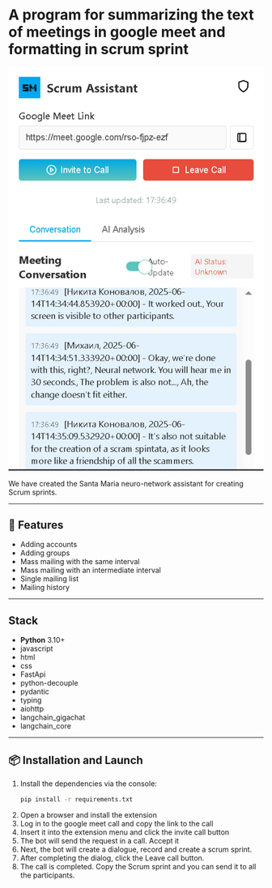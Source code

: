 # A program for summarizing the text of meetings in google meet and formatting in scrum sprint

![img.png](img.png)

We have created the Santa Maria neuro-network assistant for creating Scrum sprints.

---
## 🚀 Features

- Adding accounts
- Adding groups
- Mass mailing with the same interval
- Mass mailing with an intermediate interval
- Single mailing list
- Mailing history
---
## Stack

- **Python** 3.10+
- javascript
- html
- css
- FastApi
- python-decouple
- pydantic
- typing
- aiohttp
- langchain_gigachat
- langchain_core

---
## 📦 Installation and Launch
1. Install the dependencies via the console:
   ```bash
   pip install -r requirements.txt
   ```
2. Open a browser and install the extension 
3. Log in to the google meet call and copy the link to the call
4. Insert it into the extension menu and click the invite call button
5. The bot will send the request in a call. Accept it
6. Next, the bot will create a dialogue, record and create a scrum sprint.
7. After completing the dialog, click the Leave call button.
8. The call is completed. Copy the Scrum sprint and you can send it to all the participants.